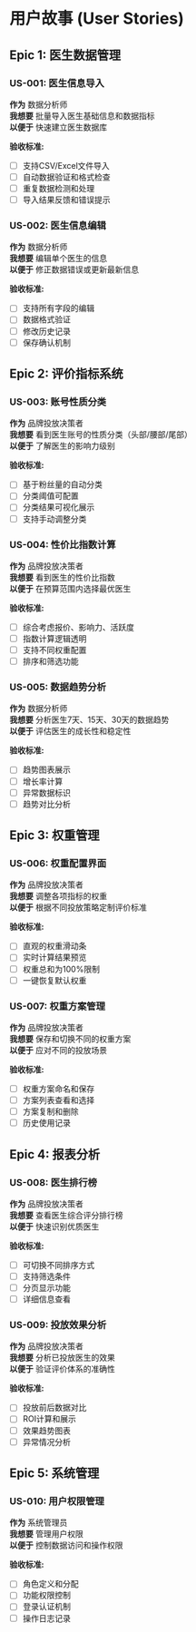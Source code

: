 # 用户故事 (User Stories)

## Epic 1: 医生数据管理

### US-001: 医生信息导入
**作为** 数据分析师  
**我想要** 批量导入医生基础信息和数据指标  
**以便于** 快速建立医生数据库

**验收标准:**
- [ ] 支持CSV/Excel文件导入
- [ ] 自动数据验证和格式检查
- [ ] 重复数据检测和处理
- [ ] 导入结果反馈和错误提示

### US-002: 医生信息编辑
**作为** 数据分析师  
**我想要** 编辑单个医生的信息  
**以便于** 修正数据错误或更新最新信息

**验收标准:**
- [ ] 支持所有字段的编辑
- [ ] 数据格式验证
- [ ] 修改历史记录
- [ ] 保存确认机制

## Epic 2: 评价指标系统

### US-003: 账号性质分类
**作为** 品牌投放决策者  
**我想要** 看到医生账号的性质分类（头部/腰部/尾部）  
**以便于** 了解医生的影响力级别

**验收标准:**
- [ ] 基于粉丝量的自动分类
- [ ] 分类阈值可配置
- [ ] 分类结果可视化展示
- [ ] 支持手动调整分类

### US-004: 性价比指数计算
**作为** 品牌投放决策者  
**我想要** 看到医生的性价比指数  
**以便于** 在预算范围内选择最优医生

**验收标准:**
- [ ] 综合考虑报价、影响力、活跃度
- [ ] 指数计算逻辑透明
- [ ] 支持不同权重配置
- [ ] 排序和筛选功能

### US-005: 数据趋势分析
**作为** 数据分析师  
**我想要** 分析医生7天、15天、30天的数据趋势  
**以便于** 评估医生的成长性和稳定性

**验收标准:**
- [ ] 趋势图表展示
- [ ] 增长率计算
- [ ] 异常数据标识
- [ ] 趋势对比分析

## Epic 3: 权重管理

### US-006: 权重配置界面
**作为** 品牌投放决策者  
**我想要** 调整各项指标的权重  
**以便于** 根据不同投放策略定制评价标准

**验收标准:**
- [ ] 直观的权重滑动条
- [ ] 实时计算结果预览
- [ ] 权重总和为100%限制
- [ ] 一键恢复默认权重

### US-007: 权重方案管理
**作为** 品牌投放决策者  
**我想要** 保存和切换不同的权重方案  
**以便于** 应对不同的投放场景

**验收标准:**
- [ ] 权重方案命名和保存
- [ ] 方案列表查看和选择
- [ ] 方案复制和删除
- [ ] 历史使用记录

## Epic 4: 报表分析

### US-008: 医生排行榜
**作为** 品牌投放决策者  
**我想要** 查看医生综合评分排行榜  
**以便于** 快速识别优质医生

**验收标准:**
- [ ] 可切换不同排序方式
- [ ] 支持筛选条件
- [ ] 分页显示功能
- [ ] 详细信息查看

### US-009: 投放效果分析
**作为** 品牌投放决策者  
**我想要** 分析已投放医生的效果  
**以便于** 验证评价体系的准确性

**验收标准:**
- [ ] 投放前后数据对比
- [ ] ROI计算和展示
- [ ] 效果趋势图表
- [ ] 异常情况分析

## Epic 5: 系统管理

### US-010: 用户权限管理
**作为** 系统管理员  
**我想要** 管理用户权限  
**以便于** 控制数据访问和操作权限

**验收标准:**
- [ ] 角色定义和分配
- [ ] 功能权限控制
- [ ] 登录认证机制
- [ ] 操作日志记录
